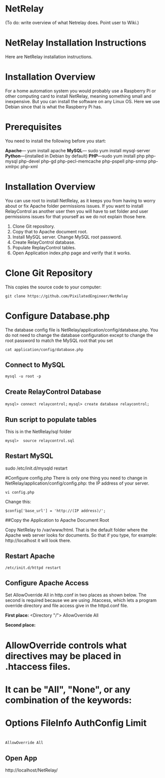 # NetRelay 

(To do:  write overview of what Netrelay does.  Point user to Wiki.)

# NetRelay Installation Instructions

Here are NetRelay installation instructions.   

# Installation Overview
For a home automation system you would probably use a Raspberry Pi or other computing card to install NetRelay, meaning something small and inexpensive.  But you can install the software on any Linux OS.  Here we use Debian since that is what the Raspberry Pi has.  

# Prerequisites
You need to install the following before you start:

**Apache**— yum install apache
**MySQL**— sudo yum install mysql-server
**Python**—(installed in Debian by default)
**PHP**—sudo yum install php php-mysql php-devel php-gd php-pecl-memcache php-pspell php-snmp php-xmlrpc php-xml

# Installation Overview
You can use root to install NetRelay, as it keeps you from having to worry about or fix Apache folder permissions issues. If you want to install RelayControl as another user then you will have to set folder and user permissions issues for that yourself as we do not explain those here.

1. Clone Git repository.
2. Copy that to Apache document root.
3. Install MySQL server. Change MySQL root password.
4. Create RelayControl database.
5. Populate ReplayControl tables.
6. Open Application index.php page and verify that it works.


# Clone Git Repository
This copies the source code to your computer:

```git clone https://github.com/PixilatedEngineer/NetRelay```


# Configure Database.php
The database config file is NetRelay/application/config/database.php.  You do not need to change the database configuration except to change the root password to match the MySQL root that you set

```cat application/config/database.php``` 

## Connect to MySQL
``` mysql -u root -p ```

## Create RelayControl Database

```mysql> connect relaycontrol;```
```mysql> create database relaycontrol;```

## Run script to populate tables

This is in the NetRelay/sql folder

```mysql>  source relaycontrol.sql```

## Restart MySQL

sudo /etc/init.d/mysqld restart

#Configure config.php
There is only one thing you need to change in NetRelay/application/config/config.php: the IP address of your server.  

```vi config.php```

Change this:

```$config['base_url'] = 'http://(IP address)/';```

##Copy the Application to Apache Document Root 

Copy NetRelay to /var/www/html.  That is the default folder where the Apache web server looks for documents.  So that if you type, for example: http://localhost it will look there.

##

## Restart Apache 

```/etc/init.d/httpd restart```

## Configure Apache Access

Set AllowOverride All in http.conf in two places as shown below.  The second is required because we are using .htaccess, which lets a program override directory and file access give in the httpd.conf file.   

**First place:**
<Directory "/">
  AllowOverride All
</Directory>

**Second place:**
#
# AllowOverride controls what directives may be placed in .htaccess files.
# It can be "All", "None", or any combination of the keywords:
#   Options FileInfo AuthConfig Limit
#
    AllowOverride All


## Open App

http://localhost/NetRelay/

 





